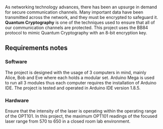 As networking technology advances, there has been an upsurge in demand for secure communication channels. Many important data have been transmitted across the network, and they must be encrypted to safeguard it. **Quantum Cryptography** is one of the techniques used to ensure that all of our communication channels are protected. This project uses the BB84 protocol to mimic Quantum Cryptography with an 8-bit encryption key.

## Requirements notes
### Software
The project is designed with the usage of 3 computers in mind, mainly Alice, Bob and Eve where each holds a modular set. Arduino Mega is used to run all 3 modules thus each computer requires the installation of Arduino IDE. The project is tested and operated in Arduino IDE version 1.8.5.
### Hardware
Ensure that the intensity of the laser is operating within the operating range of the OPT101. In this project, the maximum OPT101 readings of the focused laser range from 570 to 650 in a closed room lab environment.
